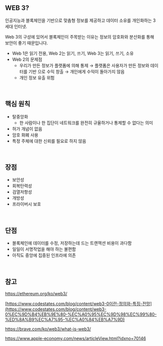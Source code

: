 ## WEB 3?

인공지능과 블록체인을 기반으로 맞춤형 정보를 제공하고 데이터 소유를 개인화하는 3세대 인터넷.

Web 3의 구성에 있어서 블록체인이 주목받는 이유는 정보의 암호화와 분산화를 통해 보안이 좋기 때문입니다.

- Web 1은 읽기 전용, Web 2는 읽기, 쓰기, Web 3는 읽기, 쓰기, 소유
- Web 2의 문제점
  - 우리가 만든 정보가 플랫폼에 의해 통제 → 플랫폼은 사용자가 만든 정보와 데이터를 기반 으로 수익 창출 → 개인에게 수익이 돌아가지 않음
  - 개인 정보 유출 위험

<br>

## 핵심 원칙

- 탈중앙화
  - 한 사람이나 한 집단이 네트워크를 완전히 규율하거나 통제할 수 없다는 의미
- 허가 개념이 없음
- 암호 화폐 사용
- 특정 주체에 대한 신뢰를 필요로 하지 않음

<br>

## 장점

- 보안성
- 회복탄력성
- 검열저항성
- 개방성
- 프라이버시 보호

<br>

## 단점

- 블록체인에 데이터를 수정, 저장하는데 드는 트랜잭션 비용이 과다함
- 일일이 서명작업을 해야 하는 불편함
- 아직도 중앙에 집중된 인프라에 의존

<br>

## 참고

https://ethereum.org/ko/web3/

[https://www.codestates.com/blog/content/web3-0이란-정의와-특징-전망](https://www.codestates.com/blog/content/web3-0%EC%9D%B4%EB%9E%80-%EC%A0%95%EC%9D%98%EC%99%80-%ED%8A%B9%EC%A7%95-%EC%A0%84%EB%A7%9D)

https://brave.com/ko/web3/what-is-web3/

https://www.apple-economy.com/news/articleView.html?idxno=70146
